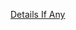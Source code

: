 [Details If Any](https://github.com/deathbybandaid/piholeparser/blob/master/RecentRunLogs/parsingscripts/DshieldSuspiciousLow.md)

